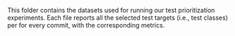 This folder contains the datasets used for running our test prioritization experiments. 
Each file reports all the selected test targets (i.e., test classes) per for every commit, with the corresponding metrics. 
